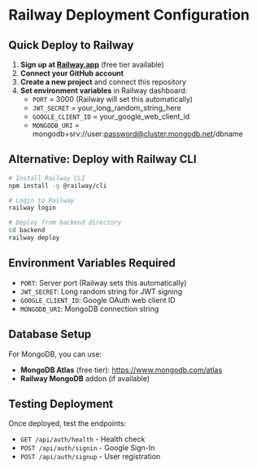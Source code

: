 # Railway Deployment Configuration

## Quick Deploy to Railway

1. **Sign up at [Railway.app](https://railway.app)** (free tier available)
2. **Connect your GitHub account**
3. **Create a new project** and connect this repository
4. **Set environment variables** in Railway dashboard:
   - `PORT` = 3000 (Railway will set this automatically)
   - `JWT_SECRET` = your_long_random_string_here
   - `GOOGLE_CLIENT_ID` = your_google_web_client_id
   - `MONGODB_URI` = mongodb+srv://user:password@cluster.mongodb.net/dbname

## Alternative: Deploy with Railway CLI

```bash
# Install Railway CLI
npm install -g @railway/cli

# Login to Railway
railway login

# Deploy from backend directory
cd backend
railway deploy
```

## Environment Variables Required

- `PORT`: Server port (Railway sets this automatically)
- `JWT_SECRET`: Long random string for JWT signing
- `GOOGLE_CLIENT_ID`: Google OAuth web client ID
- `MONGODB_URI`: MongoDB connection string

## Database Setup

For MongoDB, you can use:
- **MongoDB Atlas** (free tier): https://www.mongodb.com/atlas
- **Railway MongoDB** addon (if available)

## Testing Deployment

Once deployed, test the endpoints:
- `GET /api/auth/health` - Health check
- `POST /api/auth/signin` - Google Sign-In
- `POST /api/auth/signup` - User registration
